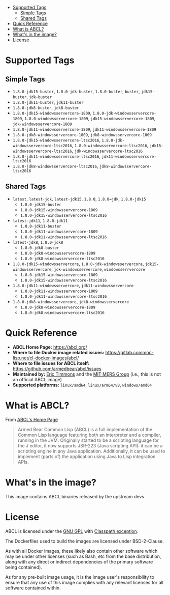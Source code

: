 - [Supported Tags](#orgf2a9b23)
  - [Simple Tags](#orgbd05152)
  - [Shared Tags](#orgefec492)
- [Quick Reference](#org2117a5e)
- [What is ABCL?](#org09ff687)
- [What's in the image?](#org5d421d8)
- [License](#orge571e25)



<a id="orgf2a9b23"></a>

# Supported Tags


<a id="orgbd05152"></a>

## Simple Tags

-   `1.8.0-jdk15-buster`, `1.8.0-jdk-buster`, `1.8.0-buster`, `buster`, `jdk15-buster`, `jdk-buster`
-   `1.8.0-jdk11-buster`, `jdk11-buster`
-   `1.8.0-jdk8-buster`, `jdk8-buster`
-   `1.8.0-jdk15-windowsservercore-1809`, `1.8.0-jdk-windowsservercore-1809`, `1.8.0-windowsservercore-1809`, `jdk15-windowsservercore-1809`, `jdk-windowsservercore-1809`
-   `1.8.0-jdk11-windowsservercore-1809`, `jdk11-windowsservercore-1809`
-   `1.8.0-jdk8-windowsservercore-1809`, `jdk8-windowsservercore-1809`
-   `1.8.0-jdk15-windowsservercore-ltsc2016`, `1.8.0-jdk-windowsservercore-ltsc2016`, `1.8.0-windowsservercore-ltsc2016`, `jdk15-windowsservercore-ltsc2016`, `jdk-windowsservercore-ltsc2016`
-   `1.8.0-jdk11-windowsservercore-ltsc2016`, `jdk11-windowsservercore-ltsc2016`
-   `1.8.0-jdk8-windowsservercore-ltsc2016`, `jdk8-windowsservercore-ltsc2016`


<a id="orgefec492"></a>

## Shared Tags

-   `latest`, `latest-jdk`, `latest-jdk15`, `1.8.0`, `1.8.0=jdk`, `1.8.0-jdk15`
    -   `1.8.0-jdk15-buster`
    -   `1.8.0-jdk15-windowsservercore-1809`
    -   `1.8.0-jdk15-windowsservercore-ltsc2016`
-   `latest-jdk11`, `1.8.0-jdk11`
    -   `1.8.0-jdk11-buster`
    -   `1.8.0-jdk11-windowsservercore-1809`
    -   `1.8.0-jdk11-windowsservercore-ltsc2016`
-   `latest-jdk8`, `1.8.0-jdk8`
    -   `1.8.0-jdk8-buster`
    -   `1.8.0-jdk8-windowsservercore-1809`
    -   `1.8.0-jdk8-windowsservercore-ltsc2016`
-   `1.8.0-jdk15-windowsservercore`, `1.8.0-jdk-windowsservercore`, `jdk15-windowsservercore`, `jdk-windowsservercore`, `windowsserrvercore`
    -   `1.8.0-jdk15-windowsservercore-1809`
    -   `1.8.0-jdk15-windowsservercore-ltsc2016`
-   `1.8.0-jdk11-windowsservercore`, `jdk11-windowsservercore`
    -   `1.8.0-jdk11-windowsservercore-1809`
    -   `1.8.0-jdk11-windowsservercore-ltsc2016`
-   `1.8.0-jdk8-windowsservercore`, `jdk8-windowsservercore`
    -   `1.8.0-jdk8-windowsservercore-1809`
    -   `1.8.0-jdk8-windowsservercore-ltsc2016`


<a id="org2117a5e"></a>

# Quick Reference

-   **ABCL Home Page:** <https://abcl.org/>
-   **Where to file Docker image related issues:** <https://gitlab.common-lisp.net/cl-docker-images/abcl/>
-   **Where to file issues for ABCL itself:** <https://github.com/armedbear/abcl/issues>
-   **Maintained by:** [Eric Timmons](https://github.com/daewok) and the [MIT MERS Group](https://mers.csail.mit.edu/) (i.e., this is not an official ABCL image)
-   **Supported platforms:** `linux/amd64`, `linux/arm64/v8`, `windows/amd64`


<a id="org09ff687"></a>

# What is ABCL?

From [ABCL's Home Page](https://abcl.org)

> Armed Bear Common Lisp (ABCL) is a full implementation of the Common Lisp language featuring both an interpreter and a compiler, running in the JVM. Originally started to be a scripting language for the J editor, it now supports JSR-223 (Java scripting API): it can be a scripting engine in any Java application. Additionally, it can be used to implement (parts of) the application using Java to Lisp integration APIs.


<a id="org5d421d8"></a>

# What's in the image?

This image contains ABCL binaries released by the upstream devs.


<a id="orge571e25"></a>

# License

ABCL is licensed under the [GNU GPL](https://www.gnu.org/copyleft/gpl.html) with [Classpath exception](https://www.gnu.org/software/classpath/license.html).

The Dockerfiles used to build the images are licensed under BSD-2-Clause.

As with all Docker images, these likely also contain other software which may be under other licenses (such as Bash, etc from the base distribution, along with any direct or indirect dependencies of the primary software being contained).

As for any pre-built image usage, it is the image user's responsibility to ensure that any use of this image complies with any relevant licenses for all software contained within.
